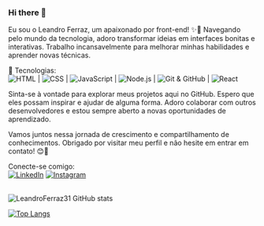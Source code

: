 ### Hi there 👋

Eu sou o Leandro Ferraz, um apaixonado por front-end! ✨🚀 Navegando pelo mundo da tecnologia, adoro transformar ideias em interfaces bonitas e interativas. Trabalho incansavelmente para melhorar minhas habilidades e aprender novas técnicas.

🚀 Tecnologias: 
<br>
<span title="HTML"><img src="https://img.icons8.com/color/48/000000/html-5.png" alt="HTML"></span> | 
<span title="CSS"><img src="https://img.icons8.com/color/48/000000/css3.png" alt="CSS"></span> | 
<span title="JavaScript"><img src="https://img.icons8.com/color/48/000000/javascript.png" alt="JavaScript"></span> | 
<span title="Node.js"><img src="https://img.icons8.com/color/48/000000/nodejs.png" alt="Node.js"></span> | 
<span title="Git & GitHub"><img src="https://img.icons8.com/color/48/000000/git.png" alt="Git & GitHub"></span> | 
<span title="React"><img src="https://img.icons8.com/color/48/000000/react-native.png" alt="React"></span>
<br>

Sinta-se à vontade para explorar meus projetos aqui no GitHub. Espero que eles possam inspirar e ajudar de alguma forma. Adoro colaborar com outros desenvolvedores e estou sempre aberto a novas oportunidades de aprendizado.

Vamos juntos nessa jornada de crescimento e compartilhamento de conhecimentos. Obrigado por visitar meu perfil e não hesite em entrar em contato! 😊👋

Conecte-se comigo:
<br>
[![LinkedIn](https://img.icons8.com/color/48/000000/linkedin.png)](https://www.linkedin.com/in/leandro-fz)
[![Instagram](https://img.icons8.com/color/48/000000/instagram-new.png)](https://www.instagram.com/leandroferraz.of)
<br>
<br>

![LeandroFerraz31 GitHub stats](https://github-readme-stats.vercel.app/api?username=LeandroFerraz31&show_icons=true&theme=transparent)

[![Top Langs](https://github-readme-stats.vercel.app/api/top-langs/?username=LeandroFerraz31&showicons=true&theme=transparent)](https://github.com/anuraghazra/github-readme-stats)
